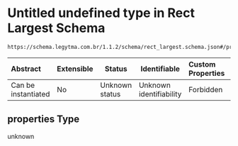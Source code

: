 # Untitled undefined type in Rect Largest Schema

```txt
https://schema.legytma.com.br/1.1.2/schema/rect_largest.schema.json#/properties
```




| Abstract            | Extensible | Status         | Identifiable            | Custom Properties | Additional Properties | Access Restrictions | Defined In                                                                              |
| :------------------ | ---------- | -------------- | ----------------------- | :---------------- | --------------------- | ------------------- | --------------------------------------------------------------------------------------- |
| Can be instantiated | No         | Unknown status | Unknown identifiability | Forbidden         | Allowed               | none                | [rect_largest.schema.json\*](../schema/rect_largest.schema.json) |

## properties Type

unknown
